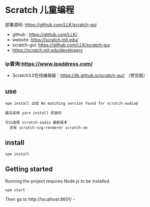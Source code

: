 # Scratch 儿童编程

部署源码: https://github.com/LLK/scratch-gui

- github : https://github.com/LLK/
- website: https://scratch.mit.edu/
- scratch-gui: https://github.com/LLK/scratch-gui
- https://scratch.mit.edu/developers


### ip查询:https://www.ipaddress.com/

- Scratch3.0在线编辑器：https://llk.github.io/scratch-gui/ （预览版）


## use 

```
npm install 出现 No matching version found for scratch-audio@

最后采用 yarn install 安装的

可以选择 scratch-audio 最新版本
  还有 scratch-svg-renderer scratch-vm

```
## install
```
npm install
```
## Getting started

Running the project requires Node.js to be installed.
```
npm start
```

Then go to http://localhost:8601/ -
